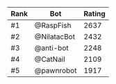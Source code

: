 Rank|Bot|Rating
---|---|---
#1|@RaspFish|2637
#2|@NilatacBot|2432
#3|@anti-bot|2248
#4|@CatNail|2109
#5|@pawnrobot|1917
